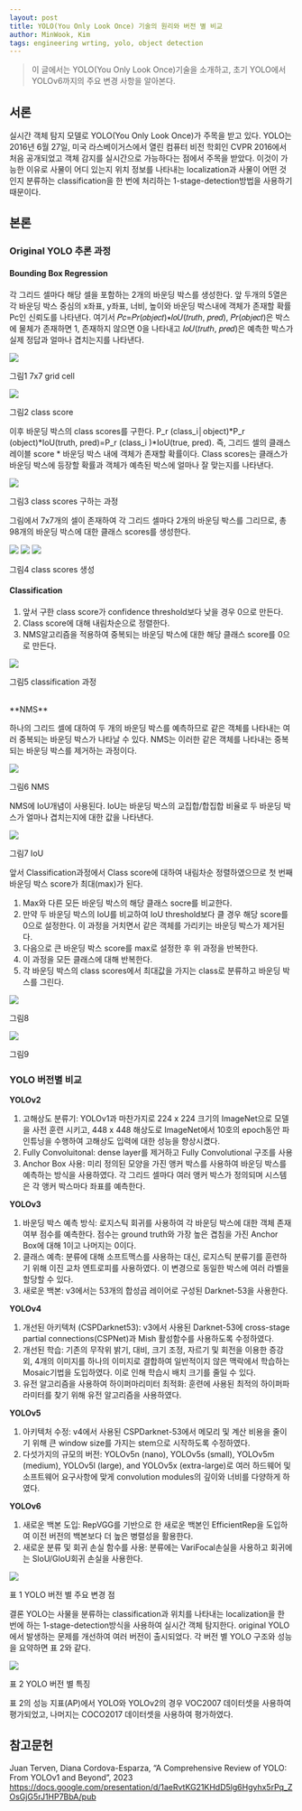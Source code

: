 ```yaml
---
layout: post
title: YOLO(You Only Look Once) 기술의 원리와 버전 별 비교
author: MinWook, Kim
tags: engineering wrting, yolo, object detection
---
```


> 이 글에서는 YOLO(You Only Look Once)기술을 소개하고, 초기 YOLO에서 YOLOv6까지의 주요 변경 사항을 알아본다.

## 서론
실시간 객체 탐지 모델로 YOLO(You Only Look Once)가 주목을 받고 있다. YOLO는 2016년 6월 27일, 미국 라스베이거스에서 열린 컴퓨터 비전 학회인 CVPR 2016에서 처음 공개되었고 객체 감지를 실시간으로 가능하다는 점에서 주목을 받았다. 이것이 가능한 이유로 사물이 어디 있는지 위치 정보를 나타내는 localization과 사물이 어떤 것인지 분류하는 classification을 한 번에 처리하는 1-stage-detection방법을 사용하기 때문이다. 

## 본론
### Original YOLO 추론 과정
#### Bounding Box Regression 
각 그리드 셀마다 해당 셀을 포함하는 2개의 바운딩 박스를 생성한다. 앞 두개의 5열은 각 바운딩 박스 중심의 x좌표, y좌표, 너비, 높이와 바운딩 박스내에 객체가 존재할 확률Pc인 신뢰도를 나타낸다. 여기서 𝑃𝑐=𝑃𝑟(𝑜𝑏𝑗𝑒𝑐𝑡)∗𝐼𝑜𝑈(𝑡𝑟𝑢𝑡ℎ, 𝑝𝑟𝑒𝑑), 𝑃𝑟(𝑜𝑏𝑗𝑒𝑐𝑡)은 박스에 물체가 존재하면 1, 존재하지 않으면 0을 나타내고 𝐼𝑜𝑈(𝑡𝑟𝑢𝑡ℎ, 𝑝𝑟𝑒𝑑)은 예측한 박스가 실제 정답과 얼마나 겹치는지를 나타낸다.

![]({{site.baseurl}}/images/20231005/img1.png)

그림1 7x7 grid cell 

![]({{site.baseurl}}/images/20231005/img2.png)

그림2 class score

이후 바운딩 박스의 class scores를 구한다. P_r (class_i│object)*P_r (object)*IoU(truth, pred)=P_r (class_i )*IoU(true, pred). 즉, 그리드 셀의 클래스 레이블 score * 바운딩 박스 내에 객체가 존재할 확률이다. Class scores는 클래스가 바운딩 박스에 등장할 확률과 객체가 예측된 박스에 얼마나 잘 맞는지를 나타낸다.

![]({{site.baseurl}}/images/20231005/img3.png)

그림3 class scores 구하는 과정

그림에서 7x7개의 셀이 존재하여 각 그리드 셀마다 2개의 바운딩 박스를 그리므로, 총 98개의 바운딩 박스에 대한 클래스 scores를 생성한다.

![]({{site.baseurl}}/images/20231005/img4.png)
![]({{site.baseurl}}/images/20231005/img5.png) ![]({{site.baseurl}}/images/20231005/img6.png)

그림4 class scores 생성

#### Classification
1. 앞서 구한 class score가 confidence threshold보다 낮을 경우 0으로 만든다. 
2. Class score에 대해 내림차순으로 정렬한다.
3. NMS알고리즘을 적용하여 중복되는 바운딩 박스에 대한 해당 클래스 score를 0으로 만든다.

![]({{site.baseurl}}/images/20231005/img7.png)

그림5 classification 과정

<br>
**NMS**

하나의 그리드 셀에 대하여 두 개의 바운딩 박스를 예측하므로 같은 객체를 나타내는 여러 중복되는 바운딩 박스가 나타날 수 있다. NMS는 이러한 같은 객체를 나타내는 중복되는 바운딩 박스를 제거하는 과정이다.

![]({{site.baseurl}}/images/20231005/img8.png)

그림6 NMS

NMS에 IoU개념이 사용된다. IoU는 바운딩 박스의 교집합/합집합 비율로 두 바운딩 박스가 얼마나 겹치는지에 대한 값을 나타낸다.

![]({{site.baseurl}}/images/20231005/img9.png)

그림7 IoU

앞서 Classification과정에서 Class score에 대하여 내림차순 정렬하였으므로 첫 번째 바운딩 박스 score가 최대(max)가 된다. 
1.	Max와 다른 모든 바운딩 박스의 해당 클래스 socre를 비교한다.
2.	만약 두 바운딩 박스의 IoU를 비교하여 IoU threshold보다 클 경우 해당 score를 0으로 설정한다. 이 과정을 거치면서 같은 객체를 가리키는 바운딩 박스가 제거된다.
3.	다음으로 큰 바운딩 박스 score를 max로 설정한 후 위 과정을 반복한다.
4.	이 과정을 모든 클래스에 대해 반복한다.
5.	각 바운딩 박스의 class scores에서 최대값을 가지는 class로 분류하고 바운딩 박스를 그린다. 

![]({{site.baseurl}}/images/20231005/img10.png)

그림8

![]({{site.baseurl}}/images/20231005/img11.png)

그림9

### YOLO 버전별 비교
**YOLOv2**
1. 고해상도 분류기: YOLOv1과 마찬가지로 224 x 224 크기의 ImageNet으로 모델을 사전 훈련 시키고, 448 x 448 해상도로 ImageNet에서 10호의 epoch동안 파인튜닝을 수행하여 고해상도 입력에 대한 성능을 향상시켰다.
2. Fully Convoluitonal: dense layer를 제거하고 Fully Convolutional 구조를 사용
3. Anchor Box 사용: 미리 정의된 모양을 가진 앵커 박스를 사용하여 바운딩 박스를 예측하는 방식을 사용하였다. 각 그리드 셀마다 여러 앵커 박스가 정의되며 시스템은 각 앵커 박스마다 좌표를 예측한다. 


**YOLOv3**
1. 바운딩 박스 예측 방식: 로지스틱 회귀를 사용하여 각 바운딩 박스에 대한 객체 존재 여부 점수를 예측한다. 점수는 ground truth와 가장 높은 겹침을 가진 Anchor Box에 대해 1이고 나머지는 0이다. 
2. 클래스 예측: 분류에 대해 소프트맥스를 사용하는 대신, 로지스틱 분류기를 훈련하기 위해 이진 교차 엔트로피를 사용하였다. 이 변경으로 동일한 박스에 여러 라벨을 할당할 수 있다.
3. 새로운 백본: v3에서는 53개의 합성곱 레이어로 구성된 Darknet-53을 사용한다.

**YOLOv4**
1. 개선된 아키텍처 (CSPDarknet53): v3에서 사용된 Darknet-53에 cross-stage partial connections(CSPNet)과 Mish 활성함수를 사용하도록 수정하였다. 
2. 개선된 학습: 기존의 무작위 밝기, 대비, 크기 조정, 자르기 및 회전을 이용한 증강 외, 4개의 이미지를 하나의 이미지로 결합하여 일반적이지 않은 맥락에서 학습하는 Mosaic기법을 도입하였다. 이로 인해 학습시 배치 크기를 줄일 수 있다.
3. 유전 알고리즘을 사용하여 하이퍼마리미터 최적화: 훈련에 사용된 최적의 하이퍼파라미터를 찾기 위해 유전 알고리즘을 사용하였다.

**YOLOv5**
1. 아키텍처 수정: v4에서 사용된 CSPDarknet-53에서 메모리 및 계산 비용을 줄이기 위해 큰 window size를 가지는 stem으로 시작하도록 수정하였다.
2. 다섯가지의 규모의 버전: YOLOv5n (nano), YOLOv5s (small), YOLOv5m (medium), YOLOv5l (large), and YOLOv5x (extra-large)로 여러 하드웨어 및 소프트웨어 요구사항에 맞게 convolution modules의 깊이와 너비를 다양하게 하였다.

**YOLOv6**
1. 새로운 백본 도입: RepVGG를 기반으로 한 새로운 백본인 EfficientRep을 도입하여 이전 버전의 백본보다 더 높은 병렬성을 활용한다. 
2. 새로운 분류 및 회귀 손실 함수를 사용: 분류에는 VariFocal손실을 사용하고 회귀에는 SloU/GloU회귀 손실을 사용한다.


![]({{site.baseurl}}/images/20231005/table1.png)

표 1 YOLO 버전 별 주요 변경 점

결론
YOLO는 사물을 분류하는 classification과 위치를 나타내는 localization을 한 번에 하는 1-stage-detection방식을 사용하여 실시간 객체 탐지한다.
original YOLO에서 발생하는 문제를 개선하여 여러 버전이 출시되었다. 각 버전 별 YOLO 구조와 성능을 요약하면 표 2와 같다.

![]({{site.baseurl}}/images/20231005/table2.png)

표 2 YOLO 버전 별 특징

표 2의 성능 지표(AP)에서 YOLO와 YOLOv2의 경우 VOC2007 데이터셋을 사용하여 평가되었고, 나머지는 COCO2017 데이터셋을 사용하여 평가하였다.

## 참고문헌
Juan Terven, Diana Cordova-Esparza, “A Comprehensive Review of YOLO: From YOLOv1 and Beyond”, 2023
https://docs.google.com/presentation/d/1aeRvtKG21KHdD5lg6Hgyhx5rPq_ZOsGjG5rJ1HP7BbA/pub
